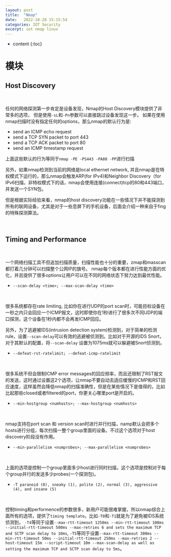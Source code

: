 ```yaml
---
layout: post
title:  "Nmap"
date:   2022-10-28 15:15:54
categories: IOT Security
excerpt: iot nmap linux
---
```


* content
{:toc}



# 模块

## Host Discovery
<br />

任何的网络探测第一步肯定是设备发现，Nmap的Host Discovery模块提供了非常多的选项， 但是使用`-sL`和`-Pn`参数可以直接跳过设备发现这一步。
如果在使用nmap扫描时没有指定任何的options，那么nmap的默认行为是:
* send an ICMP echo request
* send a TCP SYN packet to port 443
* send a TCP ACK packet to port 80
* send an ICMP timestamp request

上面这些默认的行为等同于`nmap -PE -PS443 -PA80 -PP`进行扫描

另外，如果nmap检测到当前的网络是local ethernet network, 并且nmap是在特权模式下运行的，那么nmap会触发ARP(for IPv4)和Neighbor Discovery（for IPv6扫描，非特权模式下的话，nmap会使用连接(connect)tcp的80和443端口，并发送一个SYN包。

但是根据实际经验来看，nmap的host discovery功能在一些情况下并不能探测到所有的联网设备，尤其是对于一些息屏下的手机设备，后面会介绍一种来自于fing的特殊探测算法。

<br />

## Timing and Performance
<br />

一个网络扫描工具不但追加扫描质量，扫描性能也十分的重要，zmap和masscan都打着几分钟可以扫描整个公网IP的旗号。
nmap每个版本都在进行性能方面的优化，并且提供了很多options让用户可以在不同的网络状态下努力达到最优性能。

* `--scan-delay <time>; --max-scan-delay <time>`
<br />

很多系统都存在rate limiting, 比如你在进行UDP的port scan时，可能目标设备在一秒之内只会回应一个ICMP报文，这时即使你在1秒进行了很多次不同UDP的端口探测，这个设备在1秒内都不会再发ICMP回应。

另外，为了逃避被IDS(intrusion detection system)检测到，对于简单的检测rule，设置`--scan-delay`可以有效的逃避被侦测到。比如对于开源的IDS Snort， 对于其默认的配置，将`--scan-delay` 设置为1075ms就可以躲避被Snort侦测到。

* `--defeat-rst-ratelimit; --defeat-icmp-ratelimit`
<br />

很多系统不但会限制ICMP error messages的回应频率，而且还限制了RST报文的发送，这时通过设置这2个选项，让nmap不要自动去适应缓慢的ICMP和RST回应速度，这样虽然会降低nmap的扫描准确性，但是在某些情况下是值得的，比如比起那些closed或者filtered的port，你更关心哪里port是开启的。

* `--min-hostgroup <numhosts>; --max-hostgroup <numhosts>`
<br />

nmap支持在port scan 和 version scan时进行并行扫描，namp默认会把多个hosts进行分组，每次扫描一整个group里面的设备。不过这个选项对于host discovery阶段没有作用。

* `--min-parallelism <numprobes>; --max-parallelism <numprobes>`
<br />

上面的选项是控制一个group里面多少host进行同时扫描，这个选项是控制对于每个group并行的发送多少probes(一个探测包)。

* `-T paranoid (0), sneaky (1), polite (2), normal (3), aggressive (4), and insane (5)`
<br />

控制timing和performence的参数很多，新用户可能很难掌握，所以nmap综合上面所有的选项，提供了`timing template`。比如`-T0`和`-T1`就是为了避免被IDS系统侦测到， `-T4`等同于设置`--max-rtt-timeout 1250ms --min-rtt-timeout 100ms --initial-rtt-timeout 500ms --max-retries 6 and sets the maximum TCP and SCTP scan delay to 10ms`, `-T5`等同于设置`--max-rtt-timeout 300ms --min-rtt-timeout 50ms --initial-rtt-timeout 250ms --max-retries 2 --host-timeout 15m --script-timeout 10m --max-scan-delay as well as setting the maximum TCP and SCTP scan delay to 5ms`。






